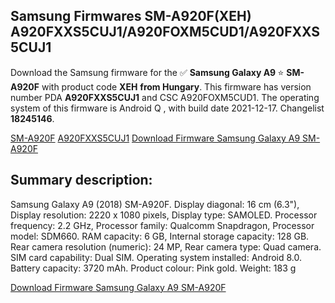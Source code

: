 <h2>Samsung Firmwares SM-A920F(XEH) A920FXXS5CUJ1/A920FOXM5CUD1/A920FXXS5CUJ1</h2>
Download the Samsung firmware for the ✅ <strong>Samsung Galaxy A9 </strong> ⭐ <strong>SM-A920F</strong> with product code <strong>XEH</strong> <strong> from Hungary</strong>. This firmware has version number PDA <strong>A920FXXS5CUJ1</strong> and CSC A920FOXM5CUD1. The operating system of this firmware is Android Q , with build date 2021-12-17. Changelist <strong>18245146</strong>.


[SM-A920F](https://samfirm.shop/samsung/model/SM-A920F)
[A920FXXS5CUJ1](https://samfirm.shop/samsung/pda/A920FXXS5CUJ1)
[Download Firmware Samsung Galaxy A9 SM-A920F](https://samfirm.shop/samsung/firmware/483295)
<h2>Summary description:</h2>
<p>Samsung Galaxy A9 (2018) SM-A920F. Display diagonal: 16 cm (6.3"), Display resolution: 2220 x 1080 pixels, Display type: SAMOLED. Processor frequency: 2.2 GHz, Processor family: Qualcomm Snapdragon, Processor model: SDM660. RAM capacity: 6 GB, Internal storage capacity: 128 GB. Rear camera resolution (numeric): 24 MP, Rear camera type: Quad camera. SIM card capability: Dual SIM. Operating system installed: Android 8.0. Battery capacity: 3720 mAh. Product colour: Pink gold. Weight: 183 g</p>


[Download Firmware Samsung Galaxy A9 SM-A920F](https://samfirm.shop/samsung/firmware/483295)

